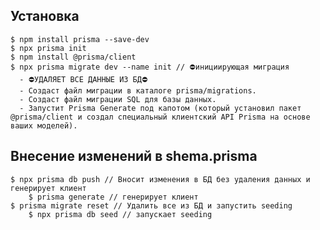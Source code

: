 ## Установка  
    $ npm install prisma --save-dev
    $ npx prisma init
    $ npm install @prisma/client
    $ npx prisma migrate dev --name init // ⛔инициирующая миграция
      - ⛔УДАЛЯЕТ ВСЕ ДАННЫЕ ИЗ БД⛔
      - Создаст файл миграции в каталоге prisma/migrations. 
      - Создаст файл миграции SQL для базы данных. 
      - Запустит Prisma Generate под капотом (который установил пакет @prisma/client и создал специальный клиентский API Prisma на основе ваших моделей).

## Внесение изменений в shema.prisma
  	$ npx prisma db push // Вносит изменения в БД без удаления данных и генерирует клиент
		$ prisma generate // генерирует клиент
	$ prisma migrate reset // Удалить все из БД и запустить seeding
		$ npx prisma db seed // запускает seeding